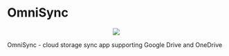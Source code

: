 # OmniSync

<p align="center">
<img src="https://github.com/andrebrait/OmniSync/blob/master/omnisync.png" />
</p>

OmniSync - cloud storage sync app supporting Google Drive and OneDrive
